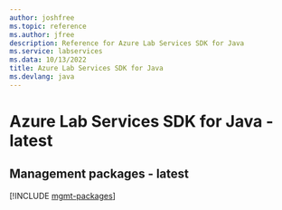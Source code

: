 ```yaml
---
author: joshfree
ms.topic: reference
ms.author: jfree
description: Reference for Azure Lab Services SDK for Java
ms.service: labservices
ms.data: 10/13/2022
title: Azure Lab Services SDK for Java
ms.devlang: java
---
```

# Azure Lab Services SDK for Java - latest

## Management packages - latest
[!INCLUDE [mgmt-packages](lab-services-mgmt-index.md)]
